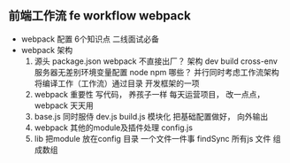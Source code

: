 ## 前端工作流 fe workflow   webpack


- webpack 配置
  6个知识点
  二线面试必备
- webpack 架构
  1. 源头 package.json
    webpack 不直接出厂？ 架构 dev build
    cross-env 服务器无差别环境变量配置 node npm
    哪些？
    并行同时考虑工作流架构
    将编译工作（工作流）通过目录 开发框架的一项
  2. webpack 重要性
    写代码， 养孩子一样 每天运营项目，
    改一点点， webpack 天天用
  3. base.js 同时服侍 dev.js build.js
   模块化   把基础配置做好， 向外输出
  4. webpack 其他的module及插件处理
     config.js
  5. lib 把module 放在config 目录 一个文件一件事
    findSync 所有js 文件 组成数组